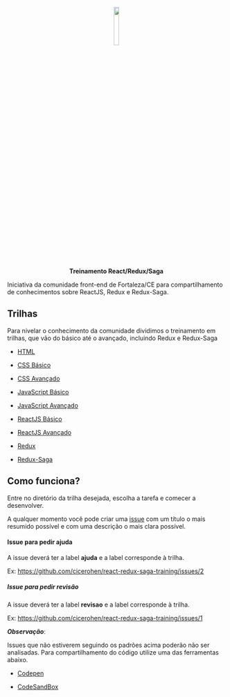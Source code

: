 <p align="center">
  <img  width="15%" src="https://cdn4.iconfinder.com/data/icons/logos-3/600/React.js_logo-512.png" />
</p>
<p align="center">
  <strong>Treinamento React/Redux/Saga</strong>
</p>

Iniciativa da comunidade front-end de Fortaleza/CE para compartilhamento de conhecimentos sobre ReactJS, Redux e Redux-Saga.

## Trilhas
Para nivelar o conhecimento da comunidade dividimos o treinamento em trilhas, que vão do básico até o avançado, incluindo Redux e Redux-Saga

* [HTML](/html)

* [CSS Básico](/css-basico)

* [CSS Avançado](/css-avancado)

* [JavaScript Básico](/javascript-basico)

* [JavaScript Avançado](/javascript-avancado)

* [ReactJS Básico](/reactjs-basico)

* [ReactJS Avançado](/reactjs-avancado)

* [Redux](/redux)

* [Redux-Saga](/redux-com-saga)

## Como funciona?
Entre no diretório da trilha desejada, escolha a tarefa e comecer a desenvolver.

A qualquer momento você pode criar uma [issue](https://github.com/cicerohen/react-redux-saga-training/issues) com um título o mais resumido possível e com uma descrição o mais clara possível.

#### Issue para  pedir ajuda
A issue deverá ter a label **ajuda** e a label corresponde à trilha.

Ex: https://github.com/cicerohen/react-redux-saga-training/issues/2

##### Issue para pedir revisão
A issue deverá ter a label **revisao** e a label corresponde à trilha.

Ex: https://github.com/cicerohen/react-redux-saga-training/issues/1


***Observação***: 

Issues que não estiverem seguindo os padrões acima poderão não ser analisadas.
Para compartilhamento do código utilize uma das ferramentas abaixo.
 
* [Codepen](https://codepen.io/)
 
* [CodeSandBox](https://codesandbox.io)
